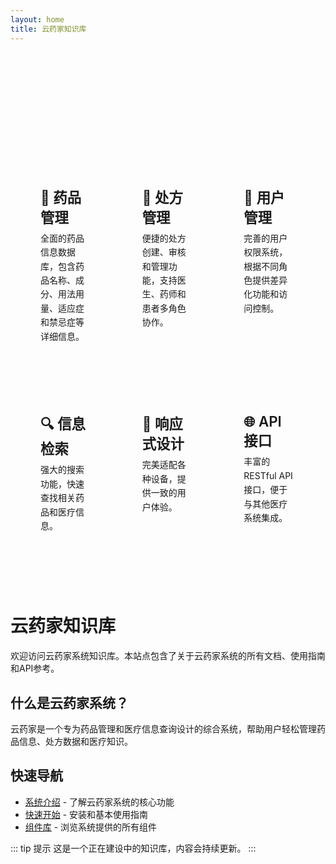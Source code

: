 ```yaml
---
layout: home
title: 云药家知识库
---
```


<div style="height: 80px"></div>

<HomeLayout />

<div style="height: 80px"></div>

<div class="features-container">
  <div class="features">
    <div class="feature">
      <h2>💊 药品管理</h2>
      <p>全面的药品信息数据库，包含药品名称、成分、用法用量、适应症和禁忌症等详细信息。</p>
    </div>
    <div class="feature">
      <h2>📝 处方管理</h2>
      <p>便捷的处方创建、审核和管理功能，支持医生、药师和患者多角色协作。</p>
    </div>
    <div class="feature">
      <h2>👥 用户管理</h2>
      <p>完善的用户权限系统，根据不同角色提供差异化功能和访问控制。</p>
    </div>
    <div class="feature">
      <h2>🔍 信息检索</h2>
      <p>强大的搜索功能，快速查找相关药品和医疗信息。</p>
    </div>
    <div class="feature">
      <h2>📱 响应式设计</h2>
      <p>完美适配各种设备，提供一致的用户体验。</p>
    </div>
    <div class="feature">
      <h2>🌐 API接口</h2>
      <p>丰富的RESTful API接口，便于与其他医疗系统集成。</p>
    </div>
  </div>
</div>

<style>
.features-container {
  max-width: 1200px;
  margin: 0 auto;
  padding: 0 1.5rem 4rem;
}

.features {
  display: grid;
  grid-template-columns: repeat(3, 1fr);
  gap: 2rem;
}

.feature {
  background-color: transparent;
  border-radius: 8px;
  padding: 1.5rem;
  transition: transform 0.3s ease, box-shadow 0.3s ease;
}

.feature h2 {
  font-size: 1.4rem;
  font-weight: 600;
  margin-bottom: 0.5rem;
  color: var(--vp-c-text-1);
}

.feature p {
  color: var(--vp-c-text-2);
  line-height: 1.6;
  margin: 0;
}

html.dark .feature {
  background-color: var(--vp-c-bg-soft);
  box-shadow: 0 4px 8px rgba(0, 0, 0, 0.2);
}

html.dark .feature:hover {
  transform: translateY(-5px);
  box-shadow: 0 8px 16px rgba(0, 0, 0, 0.3);
}

@media (max-width: 768px) {
  .features {
    grid-template-columns: repeat(2, 1fr);
  }
}

@media (max-width: 480px) {
  .features {
    grid-template-columns: 1fr;
  }
}

/* 隐藏标题 */
.vp-doc h1 {
  display: none;
}

/* 深色模式切换按钮增强 */
.VPSwitchAppearance {
  transform: scale(1.1);
}

html.dark img {
  filter: brightness(0.9);
}
</style>

# 云药家知识库

欢迎访问云药家系统知识库。本站点包含了关于云药家系统的所有文档、使用指南和API参考。

## 什么是云药家系统？

云药家是一个专为药品管理和医疗信息查询设计的综合系统，帮助用户轻松管理药品信息、处方数据和医疗知识。

## 快速导航

- [系统介绍](/guide/) - 了解云药家系统的核心功能
- [快速开始](/guide/getting-started) - 安装和基本使用指南
- [组件库](/components/) - 浏览系统提供的所有组件

::: tip 提示
这是一个正在建设中的知识库，内容会持续更新。
:::
